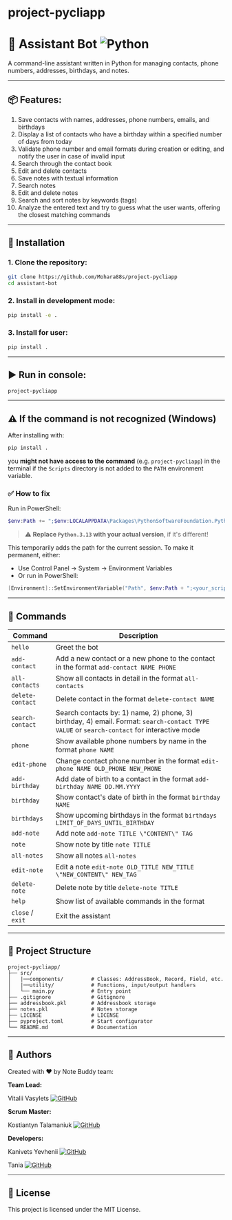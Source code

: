 
# project-pycliapp

# 🤖 Assistant Bot ![Python](https://img.shields.io/badge/Python-3776AB?style=flat&logo=python&logoColor=white)

A command-line assistant written in Python for managing contacts, phone numbers, addresses, birthdays, and notes.

---

## 📦 Features:

1. Save contacts with names, addresses, phone numbers, emails, and birthdays
2. Display a list of contacts who have a birthday within a specified number of days from today
3. Validate phone number and email formats during creation or editing, and notify the user in case of invalid input
4. Search through the contact book
5. Edit and delete contacts
6. Save notes with textual information
7. Search notes
8. Edit and delete notes
9. Search and sort notes by keywords (tags)
10. Analyze the entered text and try to guess what the user wants, offering the closest matching commands

---

## 🚀 Installation

### 1. Clone the repository:
```bash
git clone https://github.com/Mohara88s/project-pycliapp
cd assistant-bot
```

### 2. Install in development mode:
```bash
pip install -e .
```

### 3. Install for user:
```bash
pip install .
```

---

## ▶️ Run in console:

```bash
project-pycliapp
```

---

## ⚠️ If the command is not recognized (Windows)

After installing with:

```bash
pip install .
```

you **might not have access to the command** (e.g. `project-pycliapp`) in the terminal if the `Scripts` directory is not added to the `PATH` environment variable.

### ✅ How to fix

Run in PowerShell:

```powershell
$env:Path += ";$env:LOCALAPPDATA\Packages\PythonSoftwareFoundation.Python.3.13_qbz5n2kfra8p0\LocalCache\local-packages\Python313\Scripts"
```

> ⚠️ **Replace `Python.3.13` with your actual version**, if it's different!

This temporarily adds the path for the current session. To make it permanent, either:
- Use Control Panel → System → Environment Variables
- Or run in PowerShell:
```powershell
[Environment]::SetEnvironmentVariable("Path", $env:Path + ";<your_scripts_path>", "User")
```

---

## 💬 Commands

| Command          | Description                                                                                                                                 |
|------------------|---------------------------------------------------------------------------------------------------------------------------------------------|
| `hello`          | Greet the bot                                                                                                                               |
| `add-contact`    | Add a new contact or a new phone to the contact in the format `add-contact NAME PHONE`                                                      |
| `all-contacts`   | Show all contacts in detail in the format `all-contacts`                                                                                    |
| `delete-contact` | Delete contact in the format `delete-contact NAME`                                                                                          |
| `search-contact` | Search contacts by: 1) name, 2) phone, 3) birthday, 4) email. Format: `search-contact TYPE VALUE` or `search-contact` for interactive mode  |
| `phone`          | Show available phone numbers by name in the format `phone NAME`                                                                             |
| `edit-phone`     | Change contact phone number in the format `edit-phone NAME OLD_PHONE NEW_PHONE`                                                             |
| `add-birthday`   | Add date of birth to a contact in the format `add-birthday NAME DD.MM.YYYY`                                                                 |
| `birthday`       | Show contact's date of birth in the format `birthday NAME`                                                                                  |
| `birthdays`      | Show upcoming birthdays in the format `birthdays LIMIT_OF_DAYS_UNTIL_BIRTHDAY`                                                              |
| `add-note`       | Add note `add-note TITLE \"CONTENT\" TAG`                                                                                                   |
| `note`           | Show note by title `note TITLE`                                                                                                             |
| `all-notes`      | Show all notes `all-notes`                                                                                                                  |
| `edit-note`      | Edit a note `edit-note OLD_TITLE NEW_TITLE \"NEW_CONTENT\" NEW_TAG`                                                                         |
| `delete-note`    | Delete note by title `delete-note TITLE`                                                                                                    |
| `help`           | Show list of available commands in the format                                                                                               |
| `close` / `exit` | Exit the assistant                                                                                                                          |

---

## 📁 Project Structure

```
project-pycliapp/
├── src/
│   |──components/         # Classes: AddressBook, Record, Field, etc.
│   |──utility/            # Functions, input/output handlers
│   └── main.py            # Entry point
├── .gitignore             # Gitignore
├── addressbook.pkl        # Addressbook storage
├── notes.pkl              # Notes storage
├── LICENSE                # LICENSE
├── pyproject.toml         # Start configurator
└── README.md              # Documentation
```

---

## 👤 Authors

Created with ❤️ by Note Buddy team:

**Team Lead:** 

Vitalii Vasylets
[![GitHub](https://img.shields.io/badge/GitHub-181717?style=flat&logo=github&logoColor=white)](https://github.com/Mohara88s)
 
**Scrum Master:**

Kostiantyn Talamaniuk
[![GitHub](https://img.shields.io/badge/GitHub-181717?style=flat&logo=github&logoColor=white)](https://github.com/antifloodbot)

**Developers:** 

Kanivets Yevhenii
[![GitHub](https://img.shields.io/badge/GitHub-181717?style=flat&logo=github&logoColor=white)](https://github.com/EZDIVINER)

Tania
[![GitHub](https://img.shields.io/badge/GitHub-181717?style=flat&logo=github&logoColor=white)](https://github.com/Tetiana-co)

---
## 📄 License

This project is licensed under the MIT License.
